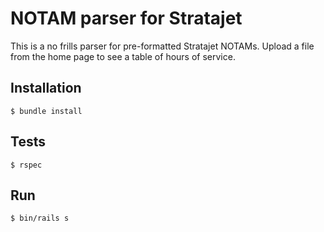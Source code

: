 # NOTAM parser for Stratajet

This is a no frills parser for pre-formatted Stratajet NOTAMs.  Upload a file
from the home page to see a table of hours of service.

## Installation
```
$ bundle install
```

## Tests
```
$ rspec
```

## Run
```
$ bin/rails s
```
